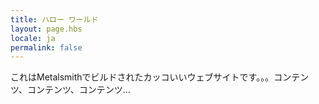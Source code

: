 ```yaml
---
title: ハロー ワールド
layout: page.hbs
locale: ja
permalink: false
---
```

これはMetalsmithでビルドされたカッコいいウェブサイトです。。。コンテンツ、コンテンツ、コンテンツ...
